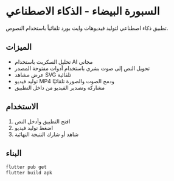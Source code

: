 
# السبورة البيضاء - الذكاء الاصطناعي

تطبيق ذكاء اصطناعي لتوليد فيديوهات وايت بورد تلقائياً باستخدام النصوص.

## الميزات
- تحليل السكربت باستخدام AI مجاني
- تحويل النص إلى صوت بشري باستخدام أدوات مفتوحة المصدر
- عرض مشاهد SVG تلقائية
- توليد فيديو MP4 ودمج الصوت والصورة تلقائيًا
- مشاركة وتصدير الفيديو من داخل التطبيق

## الاستخدام
1. افتح التطبيق وأدخل النص
2. اضغط توليد فيديو
3. شاهد أو شارك النتيجة النهائية

## البناء
```bash
flutter pub get
flutter build apk
```
